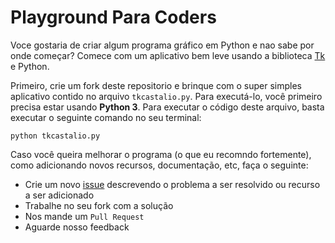 # Playground Para Coders

Voce gostaria de criar algum programa gráfico em Python e nao sabe por onde começar? Comece com um aplicativo bem leve usando a biblioteca [Tk](https://docs.python.org/3.3/library/tk.html) e Python.

Primeiro, crie um fork deste repositorio e brinque com o super simples aplicativo contido no arquivo `tkcastalio.py`. Para executá-lo, você primeiro precisa estar usando **Python 3**. Para executar o código deste arquivo, basta executar o seguinte comando no seu terminal:

    python tkcastalio.py

Caso você queira melhorar o programa (o que eu recomndo fortemente), como adicionando novos recursos, documentação, etc, faça o seguinte:
* Crie um novo [issue](https://github.com/omaciel/playground/issues/new) descrevendo o problema a ser resolvido ou recurso a ser adicionado
* Trabalhe no seu fork com a solução
* Nos mande um `Pull Request`
* Aguarde nosso feedback
